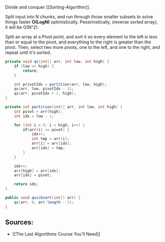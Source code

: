 Divide and conquer [[Sorting-Algorithm]].

Split input into N chunks, and run through those smaller subsets to solve things faster **O(LogN)** optimistically. Pessimistically, (reverse sorted array), it will be O(N^2).

Split an array at a Pivot point, and sort it so every element to the left is less than or equal to the pivot, and everything to the right is greater than the pivot. Then, select two more pivots, one to the left, and one to the right, and repeat until it's sorted.

```java
private void qs(int[] arr, int low, int high) {
    if (low => high) {
        return;
    }

    int privotIdx = partition(arr, low, high);
    qs(arr, low, pivotIdx - 1);
    qs(arr, pivotIdx + 1, high);
}

private int partition(int[] arr, int low, int high) {
    int pivot = arr[high];
    int idx = low - 1;

    for (int i = 0; i < high; i++) {
        if(arr[i] <= pivot) {
            idx++;
            int tmp = arr[i];
            arr[i] = arr[idx];
            arr[idx] = tmp;
        }
    }

    idx++;
    arr[high] = arr[idx];
    arr[idx] = pivot;

    return idx;
}

public void quicksort(int[] arr) {
    qs(arr, 0, arr.length - 1);
}
```

## Sources:

* [[The Last Algorithms Course You'll Need]]